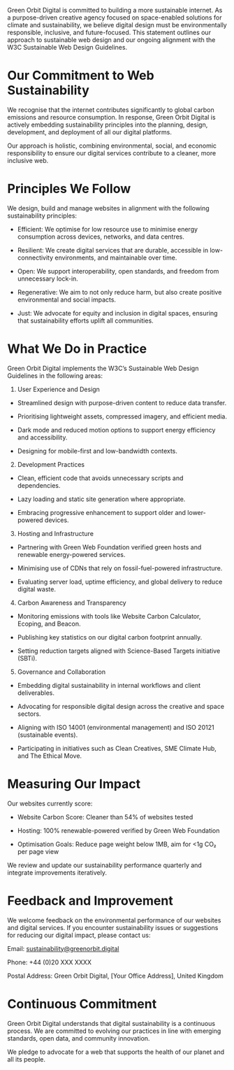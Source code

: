 Green Orbit Digital is committed to building a more sustainable internet. As a purpose-driven creative agency focused on space-enabled solutions for climate and sustainability, we believe digital design must be environmentally responsible, inclusive, and future-focused. This statement outlines our approach to sustainable web design and our ongoing alignment with the W3C Sustainable Web Design Guidelines.

# Our Commitment to Web Sustainability

We recognise that the internet contributes significantly to global carbon emissions and resource consumption. In response, Green Orbit Digital is actively embedding sustainability principles into the planning, design, development, and deployment of all our digital platforms.

Our approach is holistic, combining environmental, social, and economic responsibility to ensure our digital services contribute to a cleaner, more inclusive web.

# Principles We Follow

We design, build and manage websites in alignment with the following sustainability principles:

- Efficient: We optimise for low resource use to minimise energy consumption across devices, networks, and data centres.

- Resilient: We create digital services that are durable, accessible in low-connectivity environments, and maintainable over time.

- Open: We support interoperability, open standards, and freedom from unnecessary lock-in.

- Regenerative: We aim to not only reduce harm, but also create positive environmental and social impacts.

- Just: We advocate for equity and inclusion in digital spaces, ensuring that sustainability efforts uplift all communities.

# What We Do in Practice

Green Orbit Digital implements the W3C’s Sustainable Web Design Guidelines in the following areas:

1. User Experience and Design

- Streamlined design with purpose-driven content to reduce data transfer.

- Prioritising lightweight assets, compressed imagery, and efficient media.

- Dark mode and reduced motion options to support energy efficiency and accessibility.

- Designing for mobile-first and low-bandwidth contexts.

2. Development Practices

- Clean, efficient code that avoids unnecessary scripts and dependencies.

- Lazy loading and static site generation where appropriate.

- Embracing progressive enhancement to support older and lower-powered devices.

3. Hosting and Infrastructure

- Partnering with Green Web Foundation verified green hosts and renewable energy-powered services.

- Minimising use of CDNs that rely on fossil-fuel-powered infrastructure.

- Evaluating server load, uptime efficiency, and global delivery to reduce digital waste.

4. Carbon Awareness and Transparency

- Monitoring emissions with tools like Website Carbon Calculator, Ecoping, and Beacon.

- Publishing key statistics on our digital carbon footprint annually.

- Setting reduction targets aligned with Science-Based Targets initiative (SBTi).

5. Governance and Collaboration

- Embedding digital sustainability in internal workflows and client deliverables.

- Advocating for responsible digital design across the creative and space sectors.

- Aligning with ISO 14001 (environmental management) and ISO 20121 (sustainable events).

- Participating in initiatives such as Clean Creatives, SME Climate Hub, and The Ethical Move.

# Measuring Our Impact

Our websites currently score:

- Website Carbon Score: Cleaner than 54% of websites tested

- Hosting: 100% renewable-powered verified by Green Web Foundation

- Optimisation Goals: Reduce page weight below 1MB, aim for <1g CO₂ per page view

We review and update our sustainability performance quarterly and integrate improvements iteratively.

# Feedback and Improvement

We welcome feedback on the environmental performance of our websites and digital services. If you encounter sustainability issues or suggestions for reducing our digital impact, please contact us:

Email: sustainability@greenorbit.digital

Phone: +44 (0)20 XXX XXXX

Postal Address: Green Orbit Digital, [Your Office Address], United Kingdom

# Continuous Commitment

Green Orbit Digital understands that digital sustainability is a continuous process. We are committed to evolving our practices in line with emerging standards, open data, and community innovation.

We pledge to advocate for a web that supports the health of our planet and all its people.